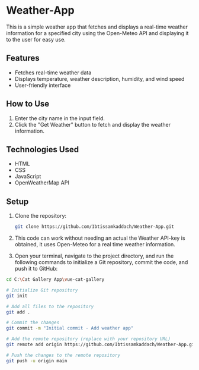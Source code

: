 # Weather-App
This is a simple weather app that fetches and displays a real-time weather information for a specified city using the Open-Meteo API and displaying it to the user for easy use.

## Features
- Fetches real-time weather data
- Displays temperature, weather description, humidity, and wind speed
- User-friendly interface

## How to Use
1. Enter the city name in the input field.
2. Click the "Get Weather" button to fetch and display the weather information.

## Technologies Used
- HTML
- CSS
- JavaScript
- OpenWeatherMap API

## Setup
1. Clone the repository:
   ```sh
   git clone https://github.com/Ibtissamkaddach/Weather-App.git

2. This code can work without needing an actual the Weather API-key is obtained, it uses Open-Meteo for a real time weather information.

3. Open your terminal, navigate to the project directory, and run the following commands to initialize a Git repository, commit the code, and push it to GitHub:

```sh
cd C:\Cat Gallery App\vue-cat-gallery

# Initialize Git repository
git init

# Add all files to the repository
git add .

# Commit the changes
git commit -m "Initial commit - Add weather app"

# Add the remote repository (replace with your repository URL)
git remote add origin https://github.com/Ibtissamkaddach/Weather-App.git

# Push the changes to the remote repository
git push -u origin main







